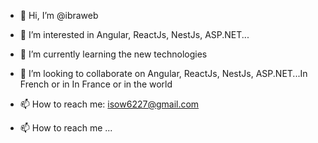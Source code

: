 - 👋 Hi, I’m @ibraweb
- 👀 I’m interested in Angular, ReactJs, NestJs, ASP.NET...
- 🌱 I’m currently learning the new technologies
- 💞️ I’m looking to collaborate on Angular, ReactJs, NestJs, ASP.NET...In French or in In France or in the world
- 📫 How to reach me: isow6227@gmail.com

- 📫 How to reach me ...

<!---
ibraweb/ibraweb is a ✨ special ✨ repository because its `README.md` (this file) appears on your GitHub profile.
You can click the Preview link to take a look at your changes.
--->
